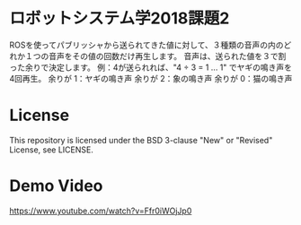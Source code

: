 # ロボットシステム学2018課題2
ROSを使ってパブリッシャから送られてきた値に対して、３種類の音声の内のどれか１つの音声をその値の回数だけ再生します。
音声は、送られた値を３で割った余りで決定します。
例：4が送られれば、"4 ÷ 3 = 1 ... 1" でヤギの鳴き声を4回再生。
余りが 1：ヤギの鳴き声
余りが 2：象の鳴き声
余りが 0：猫の鳴き声

# License
This repository is licensed under the BSD 3-clause "New" or "Revised" License, see LICENSE.

# Demo Video
https://www.youtube.com/watch?v=Ffr0iWOjJp0
